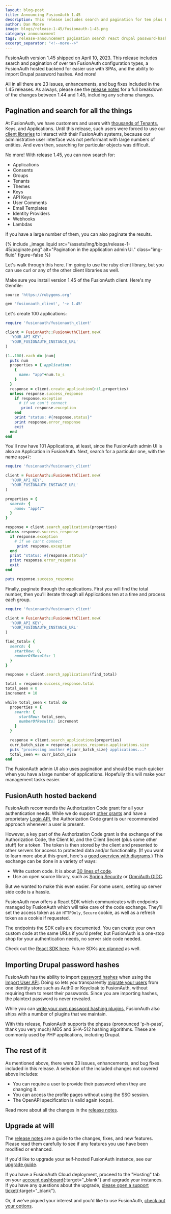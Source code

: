 ```yaml
---
layout: blog-post
title: Announcing FusionAuth 1.45
description: This release includes search and pagination for ten plus FusionAuth configuration types, a FusionAuth hosted backend for easier use with SPAs, and the ability to import Drupal password hashes.
author: Dan Moore
image: blogs/release-1-45/fusionauth-1-45.png
category: announcement
tags: release-announcement pagination search react drupal password-hashes
excerpt_separator: "<!--more-->"
---
```


FusionAuth version 1.45 shipped on April 10, 2023. This release includes search and pagination of over ten FusionAuth configuration types, a FusionAuth hosted backend for easier use with SPAs, and the ability to import Drupal password hashes. And more!

<!--more-->

All in all there are 23 issues, enhancements, and bug fixes included in the 1.45 releases. As always, please see the [release notes](/docs/v1/tech/release-notes#version-1-45-0) for a full breakdown of the changes between 1.44 and 1.45, including any schema changes.

## Pagination and search for all the things

At FusionAuth, we have customers and users with [thousands of Tenants](/blog/2021/03/29/seegno-thousands-tenants), Keys, and Applications. Until this release, such users were forced to use our [client libraries](/docs/v1/tech/client-libraries/) to interact with their FusionAuth systems, because our administrative user interface was not performant with large numbers of entities. And even then, searching for particular objects was difficult.

No more! With release 1.45, you can now search for:

* Applications
* Consents
* Groups
* Tenants
* Themes
* Keys
* API Keys
* User Comments
* Email Templates
* Identity Providers
* Webhooks
* Lambdas

If you have a large number of them, you can also paginate the results. 

{% include _image.liquid src="/assets/img/blogs/release-1-45/paginate.png" alt="Pagination in the application admin UI." class="img-fluid" figure=false %}

Let's walk through this here. I'm going to use the ruby client library, but you can use curl or any of the other client libraries as well.

Make sure you install version 1.45 of the FusionAuth client. Here's my Gemfile:

```ruby
source 'https://rubygems.org'

gem 'fusionauth_client', '~> 1.45'
```

Let's create 100 applications:

```ruby
require 'fusionauth/fusionauth_client'

client = FusionAuth::FusionAuthClient.new(
  'YOUR_API_KEY',
  'YOUR_FUSIONAUTH_INSTANCE_URL'
)

(1..100).each do |num|
  puts num
  properties = { application: 
    {
      name: "app"+num.to_s
    }
  }
  response = client.create_application(nil,properties)
  unless response.success_response
    if response.exception
      # if we can't connect
       print response.exception
    end
    print "status: #{response.status}"
    print response.error_response
    exit
  end
end
```

You'll now have 101 Applications, at least, since the FusionAuth admin UI is also an Application in FusionAuth. Next, search for a particular one, with the name `app47`:

```ruby
require 'fusionauth/fusionauth_client'

client = FusionAuth::FusionAuthClient.new(
  'YOUR_API_KEY',
  'YOUR_FUSIONAUTH_INSTANCE_URL'
)

properties = { 
  search: {
    name: "app47"
  }
}

response = client.search_applications(properties)
unless response.success_response
  if response.exception
    # if we can't connect
     print response.exception
  end
  print "status: #{response.status}"
  print response.error_response
  exit
end

puts response.success_response
```

Finally, paginate through the applications. First you will find the total number, then you'll iterate through all Applications ten at a time and process each group.

```ruby
require 'fusionauth/fusionauth_client'

client = FusionAuth::FusionAuthClient.new(
  'YOUR_API_KEY',
  'YOUR_FUSIONAUTH_INSTANCE_URL'
)

find_total= { 
  search: {
    startRow: 0,
    numberOfResults: 1
  }
}

response = client.search_applications(find_total)

total = response.success_response.total
total_seen = 0
increment = 10

while total_seen < total do
  properties = { 
    search: {
      startRow: total_seen,
      numberOfResults: increment
    }
  }

  response = client.search_applications(properties)
  curr_batch_size = response.success_response.applications.size
  puts "processing another #{curr_batch_size} applications..."
  total_seen += curr_batch_size 
end
```

The FusionAuth admin UI also uses pagination and should be much quicker when you have a large number of applications. Hopefully this will make your management tasks easier.

## FusionAuth hosted backend

FusionAuth recommends the Authorization Code grant for all your authentication needs. While we do support [other grants](/docs/v1/tech/oauth/) and have a proprietary [Login API](/docs/v1/tech/apis/login), the Authorization Code grant is our recommended approach whenever a user is present.

However, a key part of the Authorization Code grant is the exchange of the Authorization Code, the Client Id, and the Client Secret (plus some other stuff) for a token. The token is then stored by the client and presented to other servers for access to protected data and/or functionality. (If you want to learn more about this grant, here's a [good overview with diagrams](/learn/expert-advice/oauth/oauth-token-storage).) This exchange can be done in a variety of ways:

* Write custom code. It is about [30 lines of code](https://github.com/FusionAuth/fusionauth-example-5-minute-guide/blob/master/routes/index.js#L52).
* Use an open source library, such as [Spring Security](https://docs.spring.io/spring-security/reference/servlet/oauth2/client/authorization-grants.html) or [OmniAuth OIDC](https://github.com/omniauth/omniauth_openid_connect).

But we wanted to make this even easier. For some users, setting up server side code is a hassle.

FusionAuth now offers a React SDK which communicates with endpoints managed by FusionAuth which will take care of the code exchange. They'll set the access token as an `HTTPOnly`, `Secure` cookie, as well as a refresh token as a cookie if requested.

The endpoints the SDK calls are documented. You can create your own custom code at the same URLs if you'd prefer, but FusionAuth is a one-stop shop for your authentication needs, no server side code needed.

Check out the [React SDK here](https://github.com/FusionAuth/fusionauth-react-sdk/). Future SDKs [are planned](https://github.com/FusionAuth/fusionauth-issues/issues/2078) as well.

## Importing Drupal password hashes

FusionAuth has the ability to import [password hashes](/docs/v1/tech/reference/password-hashes) when using the [Import User API](/docs/v1/tech/apis/users#import-users). Doing so lets you transparently [migrate your users](/docs/v1/tech/migration-guide/) from one identity store such as Auth0 or Keycloak to FusionAuth, without requiring them to reset their passwords. Since you are importing hashes, the plaintext password is never revealed.

While you can [write your own password hashing plugins](/docs/v1/tech/plugins/), FusionAuth also ships with a number of plugins that we maintain.

With this release, FusionAuth supports the phpass (pronounced 'p-h-pass', thank you very much) MD5 and SHA-512 hashing algorithms. These are commonly used by PHP applications, including Drupal.

## The rest of it

As mentioned above, there were 23 issues, enhancements, and bug fixes included in this release. A selection of the included changes not covered above includes:

* You can require a user to provide their password when they are changing it.
* You can access the profile pages without using the SSO session.
* The OpenAPI specification is valid again (oops).

Read more about all the changes in the [release notes](/docs/v1/tech/release-notes#version-1-45-0).

## Upgrade at will

The [release notes](/docs/v1/tech/release-notes#version-1-45-0) are a guide to the changes, fixes, and new features. Please read them carefully to see if any features you use have been modified or enhanced.

If you'd like to upgrade your self-hosted FusionAuth instance, see our [upgrade guide](/docs/v1/tech/admin-guide/upgrade). 

If you have a FusionAuth Cloud deployment, proceed to the "Hosting" tab on your [account dashboard](https://account.fusionauth.io/account/deployment/){:target="_blank"} and upgrade your instances. If you have any questions about the upgrade, [please open a support ticket](https://account.fusionauth.io/account/support/){:target="_blank"}.

Or, if we've piqued your interest and you'd like to use FusionAuth, [check out your options](/pricing).
